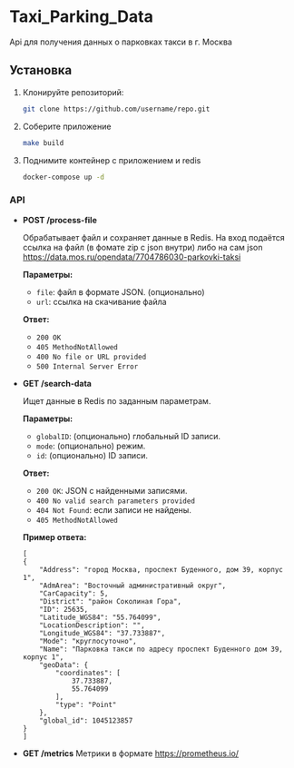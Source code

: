 # Taxi_Parking_Data

Api для получения данных о парковках такси в г. Москва

## Установка

1. Клонируйте репозиторий:

   ```bash
   git clone https://github.com/username/repo.git

2. Соберите приложение

    ```bash
   make build

3. Поднимите контейнер с приложением и redis

    ```bash
   docker-compose up -d

### API

- **POST /process-file**

  Обрабатывает файл и сохраняет данные в Redis.
    На вход подаётся ссылка на файл (в фомате zip с json внутри) либо на сам json
  https://data.mos.ru/opendata/7704786030-parkovki-taksi

  **Параметры:**
    - `file`: файл в формате JSON. (опционально)
    - `url`: ссылка на скачивание файла

  **Ответ:**
    - `200 OK`
    - `405 MethodNotAllowed`
    - `400 No file or URL provided`
    - `500 Internal Server Error`

- **GET /search-data**

  Ищет данные в Redis по заданным параметрам.

  **Параметры:**
    - `globalID`: (опционально) глобальный ID записи.
    - `mode`: (опционально) режим.
    - `id`: (опционально) ID записи.

  **Ответ:**
    - `200 OK`: JSON с найденными записями.
    - `400 No valid search parameters provided`
    - `404 Not Found`: если записи не найдены.
    - `405 MethodNotAllowed`

  **Пример ответа:**
    ```
  [
    {
		"Address": "город Москва, проспект Буденного, дом 39, корпус 1",
		"AdmArea": "Восточный административный округ",
		"CarCapacity": 5,
		"District": "район Соколиная Гора",
		"ID": 25635,
		"Latitude_WGS84": "55.764099",
		"LocationDescription": "",
		"Longitude_WGS84": "37.733887",
		"Mode": "круглосуточно",
		"Name": "Парковка такси по адресу проспект Буденного дом 39, корпус 1",
		"geoData": {
			"coordinates": [
				37.733887,
				55.764099
			],
			"type": "Point"
		},
		"global_id": 1045123857
  }
  ]
    ```

- **GET /metrics**
  Метрики в формате https://prometheus.io/
